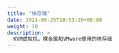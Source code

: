 ```yaml
---
title: "块存储"
date: 2021-06-25T10:53:20+08:00
weight: 10
description: >
  KVM虚拟机，裸金属和VMware使用的块存储
---
```



